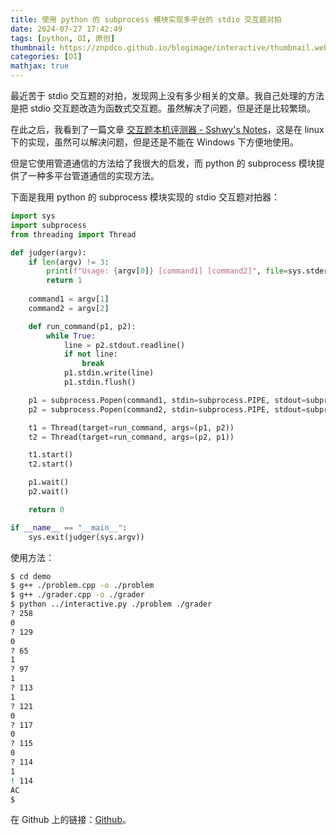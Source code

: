 ```yaml
---
title: 使用 python 的 subprocess 模块实现多平台的 stdio 交互题对拍
date: 2024-07-27 17:42:49
tags: [python, OI, 原创]
thumbnail: https://znpdco.github.io/blogimage/interactive/thumbnail.webp
categories: [OI]
mathjax: true
---
```


最近苦于 stdio 交互题的对拍，发现网上没有多少相关的文章。我自己处理的方法是把 stdio 交互题改造为函数式交互题。虽然解决了问题，但是还是比较繁琐。

在此之后，我看到了一篇文章 [交互题本机评测器 - Sshwy's Notes](https://notes.sshwy.name/Interactive-Prob-Judger/)，这是在 linux 下的实现，虽然可以解决问题，但是还是不能在 Windows 下方便地使用。

但是它使用管道通信的方法给了我很大的启发，而 python 的 subprocess 模块提供了一种多平台管道通信的实现方法。

下面是我用 python 的 subprocess 模块实现的 stdio 交互题对拍器：

```python
import sys
import subprocess
from threading import Thread

def judger(argv):
    if len(argv) != 3:
        print(f"Usage: {argv[0]} [command1] [command2]", file=sys.stderr)
        return 1
    
    command1 = argv[1]
    command2 = argv[2]

    def run_command(p1, p2):
        while True:
            line = p2.stdout.readline()
            if not line:
                break
            p1.stdin.write(line)
            p1.stdin.flush()

    p1 = subprocess.Popen(command1, stdin=subprocess.PIPE, stdout=subprocess.PIPE)
    p2 = subprocess.Popen(command2, stdin=subprocess.PIPE, stdout=subprocess.PIPE)

    t1 = Thread(target=run_command, args=(p1, p2))
    t2 = Thread(target=run_command, args=(p2, p1))

    t1.start()
    t2.start()

    p1.wait()
    p2.wait()

    return 0

if __name__ == "__main__":
    sys.exit(judger(sys.argv))
```

使用方法：

```bash
$ cd demo
$ g++ ./problem.cpp -o ./problem
$ g++ ./grader.cpp -o ./grader
$ python ../interactive.py ./problem ./grader
? 258
0    
? 129
0    
? 65 
1    
? 97 
1    
? 113
1    
? 121
0
? 117
0
? 115
0
? 114
1
! 114
AC
$ 
```

在 Github 上的链接：[Github](https://github.com/znpdco/interactive)。